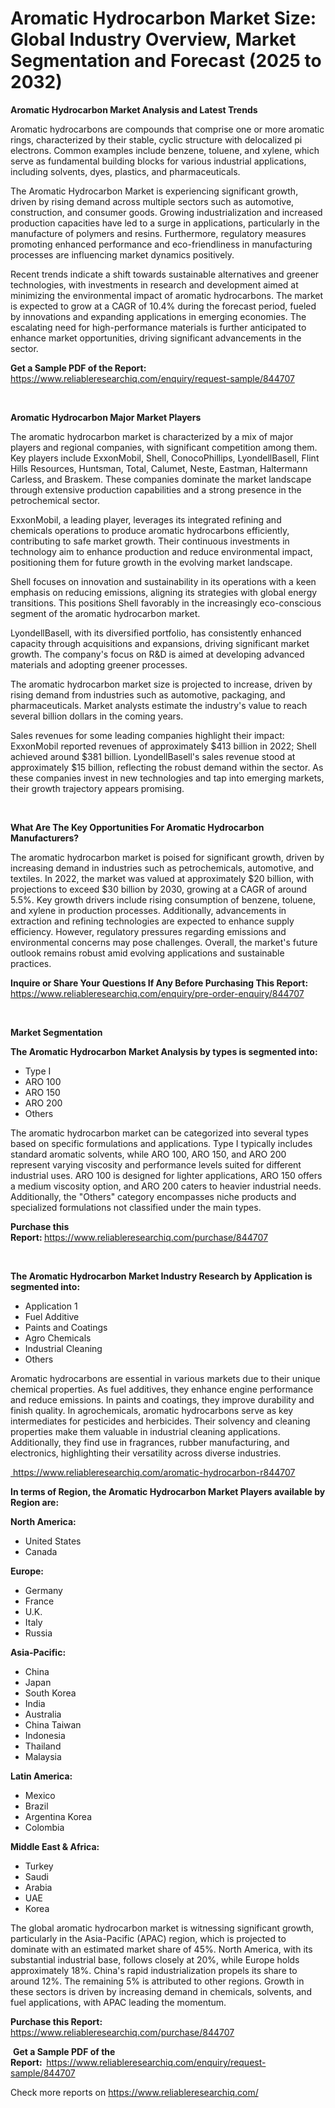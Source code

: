 <p><h1>Aromatic Hydrocarbon Market Size: Global Industry Overview, Market Segmentation and Forecast (2025 to 2032)</h1></p><p><strong>Aromatic Hydrocarbon Market Analysis and Latest Trends</strong></p>
<p><p>Aromatic hydrocarbons are compounds that comprise one or more aromatic rings, characterized by their stable, cyclic structure with delocalized pi electrons. Common examples include benzene, toluene, and xylene, which serve as fundamental building blocks for various industrial applications, including solvents, dyes, plastics, and pharmaceuticals. </p><p>The Aromatic Hydrocarbon Market is experiencing significant growth, driven by rising demand across multiple sectors such as automotive, construction, and consumer goods. Growing industrialization and increased production capacities have led to a surge in applications, particularly in the manufacture of polymers and resins. Furthermore, regulatory measures promoting enhanced performance and eco-friendliness in manufacturing processes are influencing market dynamics positively.</p><p>Recent trends indicate a shift towards sustainable alternatives and greener technologies, with investments in research and development aimed at minimizing the environmental impact of aromatic hydrocarbons. The market is expected to grow at a CAGR of 10.4% during the forecast period, fueled by innovations and expanding applications in emerging economies. The escalating need for high-performance materials is further anticipated to enhance market opportunities, driving significant advancements in the sector.</p></p>
<p><strong>Get a Sample PDF of the Report:&nbsp;</strong> <a href="https://www.reliableresearchiq.com/enquiry/request-sample/844707?utm_campaign=2735&utm_medium=2&utm_source=Github&utm_content=ia&utm_term=31032025&utm_id=aromatic-hydrocarbon">https://www.reliableresearchiq.com/enquiry/request-sample/844707</a></p>
<p>&nbsp;</p>
<p><strong>Aromatic Hydrocarbon Major Market Players</strong></p>
<p><p>The aromatic hydrocarbon market is characterized by a mix of major players and regional companies, with significant competition among them. Key players include ExxonMobil, Shell, ConocoPhillips, LyondellBasell, Flint Hills Resources, Huntsman, Total, Calumet, Neste, Eastman, Haltermann Carless, and Braskem. These companies dominate the market landscape through extensive production capabilities and a strong presence in the petrochemical sector.</p><p>ExxonMobil, a leading player, leverages its integrated refining and chemicals operations to produce aromatic hydrocarbons efficiently, contributing to safe market growth. Their continuous investments in technology aim to enhance production and reduce environmental impact, positioning them for future growth in the evolving market landscape.</p><p>Shell focuses on innovation and sustainability in its operations with a keen emphasis on reducing emissions, aligning its strategies with global energy transitions. This positions Shell favorably in the increasingly eco-conscious segment of the aromatic hydrocarbon market.</p><p>LyondellBasell, with its diversified portfolio, has consistently enhanced capacity through acquisitions and expansions, driving significant market growth. The company's focus on R&D is aimed at developing advanced materials and adopting greener processes.</p><p>The aromatic hydrocarbon market size is projected to increase, driven by rising demand from industries such as automotive, packaging, and pharmaceuticals. Market analysts estimate the industry's value to reach several billion dollars in the coming years.</p><p>Sales revenues for some leading companies highlight their impact: ExxonMobil reported revenues of approximately $413 billion in 2022; Shell achieved around $381 billion. LyondellBasell's sales revenue stood at approximately $15 billion, reflecting the robust demand within the sector. As these companies invest in new technologies and tap into emerging markets, their growth trajectory appears promising.</p></p>
<p>&nbsp;</p>
<p><strong>What Are The Key Opportunities For Aromatic Hydrocarbon Manufacturers?</strong></p>
<p><p>The aromatic hydrocarbon market is poised for significant growth, driven by increasing demand in industries such as petrochemicals, automotive, and textiles. In 2022, the market was valued at approximately $20 billion, with projections to exceed $30 billion by 2030, growing at a CAGR of around 5.5%. Key growth drivers include rising consumption of benzene, toluene, and xylene in production processes. Additionally, advancements in extraction and refining technologies are expected to enhance supply efficiency. However, regulatory pressures regarding emissions and environmental concerns may pose challenges. Overall, the market's future outlook remains robust amid evolving applications and sustainable practices.</p></p>
<p><strong>Inquire or Share Your Questions If Any Before Purchasing This Report:</strong> <a href="https://www.reliableresearchiq.com/enquiry/pre-order-enquiry/844707?utm_campaign=2735&utm_medium=2&utm_source=Github&utm_content=ia&utm_term=31032025&utm_id=aromatic-hydrocarbon">https://www.reliableresearchiq.com/enquiry/pre-order-enquiry/844707</a></p>
<p>&nbsp;</p>
<p><strong>Market Segmentation</strong></p>
<p><strong>The Aromatic Hydrocarbon Market Analysis by types is segmented into:</strong></p>
<p><ul><li>Type I</li><li>ARO 100</li><li>ARO 150</li><li>ARO 200</li><li>Others</li></ul></p>
<p><p>The aromatic hydrocarbon market can be categorized into several types based on specific formulations and applications. Type I typically includes standard aromatic solvents, while ARO 100, ARO 150, and ARO 200 represent varying viscosity and performance levels suited for different industrial uses. ARO 100 is designed for lighter applications, ARO 150 offers a medium viscosity option, and ARO 200 caters to heavier industrial needs. Additionally, the "Others" category encompasses niche products and specialized formulations not classified under the main types.</p></p>
<p><strong>Purchase this Report:&nbsp;</strong><a href="https://www.reliableresearchiq.com/purchase/844707?utm_campaign=2735&utm_medium=2&utm_source=Github&utm_content=ia&utm_term=31032025&utm_id=aromatic-hydrocarbon">https://www.reliableresearchiq.com/purchase/844707</a></p>
<p>&nbsp;</p>
<p><strong>The Aromatic Hydrocarbon Market Industry Research by Application is segmented into:</strong></p>
<p><ul><li>Application 1</li><li>Fuel Additive</li><li>Paints and Coatings</li><li>Agro Chemicals</li><li>Industrial Cleaning</li><li>Others</li></ul></p>
<p><p>Aromatic hydrocarbons are essential in various markets due to their unique chemical properties. As fuel additives, they enhance engine performance and reduce emissions. In paints and coatings, they improve durability and finish quality. In agrochemicals, aromatic hydrocarbons serve as key intermediates for pesticides and herbicides. Their solvency and cleaning properties make them valuable in industrial cleaning applications. Additionally, they find use in fragrances, rubber manufacturing, and electronics, highlighting their versatility across diverse industries.</p></p>
<p><a href="https://www.reliableresearchiq.com/aromatic-hydrocarbon-r844707?utm_campaign=2735&utm_medium=2&utm_source=Github&utm_content=ia&utm_term=31032025&utm_id=aromatic-hydrocarbon">&nbsp;https://www.reliableresearchiq.com/aromatic-hydrocarbon-r844707</a></p>
<p><strong>In terms of Region, the Aromatic Hydrocarbon Market Players available by Region are:</strong></p>
<p>
    <p> <strong> North America: </strong>
        <ul>
            <li>United States</li>
            <li>Canada</li>
        </ul>
        </p> 
    <p> <strong> Europe: </strong>
        <ul>
            <li>Germany</li>
            <li>France</li>
            <li>U.K.</li>
            <li>Italy</li>
            <li>Russia</li>
        </ul>
        </p> 
    <p> <strong> Asia-Pacific: </strong>
        <ul>
            <li>China</li>
            <li>Japan</li>
            <li>South Korea</li>
            <li>India</li>
            <li>Australia</li>
            <li>China Taiwan</li>
            <li>Indonesia</li>
            <li>Thailand</li>
            <li>Malaysia</li>
        </ul>
        </p> 
    <p> <strong> Latin America: </strong>
        <ul>
            <li>Mexico</li>
            <li>Brazil</li>
            <li>Argentina Korea</li>
            <li>Colombia</li>
        </ul>
        </p> 
    <p> <strong> Middle East & Africa: </strong>
        <ul>
            <li>Turkey</li>
            <li>Saudi</li>
            <li>Arabia</li>
            <li>UAE</li>
            <li>Korea</li>
        </ul>
    </p>
    </p>
<p><p>The global aromatic hydrocarbon market is witnessing significant growth, particularly in the Asia-Pacific (APAC) region, which is projected to dominate with an estimated market share of 45%. North America, with its substantial industrial base, follows closely at 20%, while Europe holds approximately 18%. China's rapid industrialization propels its share to around 12%. The remaining 5% is attributed to other regions. Growth in these sectors is driven by increasing demand in chemicals, solvents, and fuel applications, with APAC leading the momentum.</p></p>
<p><strong>Purchase this Report: </strong><a href="https://www.reliableresearchiq.com/purchase/844707?utm_campaign=2735&utm_medium=2&utm_source=Github&utm_content=ia&utm_term=31032025&utm_id=aromatic-hydrocarbon">https://www.reliableresearchiq.com/purchase/844707</a></p>
<p>&nbsp;<strong>Get a Sample PDF of the Report:&nbsp;&nbsp;</strong><a href="https://www.reliableresearchiq.com/enquiry/request-sample/844707?utm_campaign=2735&utm_medium=2&utm_source=Github&utm_content=ia&utm_term=31032025&utm_id=aromatic-hydrocarbon">https://www.reliableresearchiq.com/enquiry/request-sample/844707</a></p>
<p><strong></strong></p>
<p>Check more reports on <a href="https://www.reliableresearchiq.com/?utm_campaign=2735&utm_medium=2&utm_source=Github&utm_content=ia&utm_term=31032025&utm_id=aromatic-hydrocarbon">https://www.reliableresearchiq.com/</a></p>